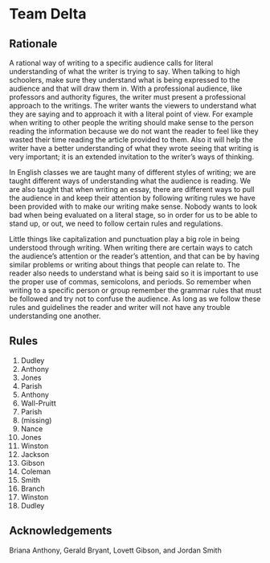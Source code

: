 Team Delta
===========
Rationale
---------
A rational way of writing to a specific audience calls for literal understanding of what the writer is trying to say. When talking to high schoolers, make sure they understand what is being expressed to the audience and that will draw them in. With a professional audience, like professors and authority figures, the writer must present a professional approach to the writings. The writer wants the viewers to understand what they are saying and to approach it with a literal point of view. For example when writing to other people the writing should make sense to the person reading the information because we do not want the reader to feel like they wasted their time reading the article provided to them. Also it will help the writer have a better understanding of what they wrote seeing that writing is very important; it is an extended invitation to the writer’s ways of thinking. 

In English classes we are taught many of different styles of writing; we are taught different ways of understanding what the audience is reading. We are also taught that when writing an essay, there are different ways to pull the audience in and keep their attention by following writing rules we have been provided with to make our writing make sense. Nobody wants to look bad when being evaluated on a literal stage, so in order for us to be able to stand up, or out, we need to follow certain rules and regulations. 

Little things like capitalization and punctuation play a big role in being understood through writing. When writing there are certain ways to catch the audience’s attention or the reader’s attention, and that can be by having similar problems or writing about things that people can relate to. The reader also needs to understand what is being said so it is important to use the proper use of commas, semicolons, and periods. So remember when writing to a specific person or group remember the grammar rules that must be followed and try not to confuse the audience. As long as we follow these rules and guidelines the reader and writer will not have any trouble understanding one another. 


Rules
-----
1. Dudley
2. Anthony
3. Jones
4. Parish
5. Anthony
6. Wall-Pruitt
7. Parish
8. (missing)
9. Nance
10. Jones
11. Winston
12. Jackson
13. Gibson
14. Coleman
15. Smith
16. Branch
17. Winston
18. Dudley

Acknowledgements
----------------
Briana Anthony, Gerald Bryant, Lovett Gibson, and Jordan Smith
